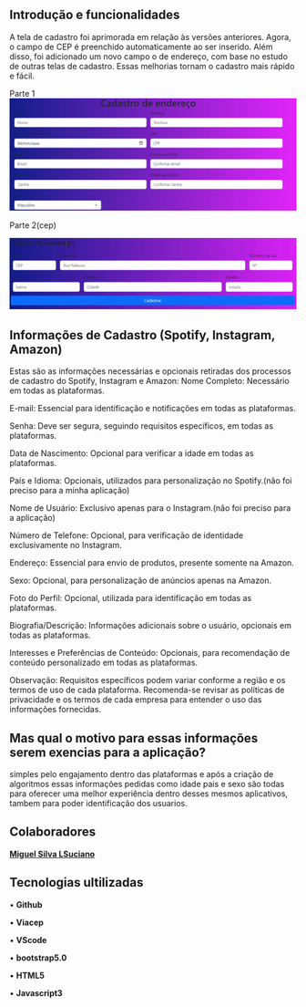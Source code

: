 ## Introdução e funcionalidades
A tela de cadastro foi aprimorada em relação às versões anteriores. Agora, o campo de CEP é preenchido automaticamente ao ser inserido. Além disso, foi adicionado um novo campo o de endereço, com base no estudo de outras telas de cadastro. Essas melhorias tornam o cadastro mais rápido e fácil.

Parte 1
![casdastro-end](cadastroP1.png)

Parte 2(cep)

![CEP](CEP.gif)
## Informações de Cadastro (Spotify, Instagram, Amazon)

Estas são as informações necessárias e opcionais retiradas dos processos de cadastro do Spotify, Instagram e Amazon:
Nome Completo: Necessário em todas as plataformas.

E-mail: Essencial para identificação e notificações em todas as plataformas.

Senha: Deve ser segura, seguindo requisitos específicos, em todas as plataformas.

Data de Nascimento: Opcional para verificar a idade em todas as plataformas.

País e Idioma: Opcionais, utilizados para personalização no Spotify.(não foi preciso para a minha aplicação)

Nome de Usuário: Exclusivo apenas para o Instagram.(não foi preciso para a aplicação)

Número de Telefone: Opcional, para verificação de identidade exclusivamente no Instagram.

Endereço: Essencial para envio de produtos, presente somente na Amazon.

Sexo: Opcional, para personalização de anúncios apenas na Amazon.

Foto do Perfil: Opcional, utilizada para identificação em todas as plataformas.

Biografia/Descrição: Informações adicionais sobre o usuário, opcionais em todas as plataformas.

Interesses e Preferências de Conteúdo: Opcionais, para recomendação de conteúdo personalizado em todas as plataformas.


Observação: Requisitos específicos podem variar conforme a região e os termos de uso de cada plataforma. Recomenda-se revisar as políticas de privacidade e os termos de cada empresa para entender o uso das informações fornecidas.

## Mas qual o motivo para essas informações serem exencias para a aplicação?
simples pelo engajamento dentro das plataformas e após a criação de algoritmos essas informações pedidas como idade pais e sexo são todas para oferecer uma melhor experiência dentro desses mesmos aplicativos, tambem para poder identificação dos usuarios.
## Colaboradores
[**Miguel Silva LSuciano**](https://github.com/miguelitto16)
## Tecnologias ultilizadas

 • **Github**
 
 • **Viacep**

 • **VScode**
 
 • **bootstrap5.0**
    
 • **HTML5**

 • **Javascript3**
